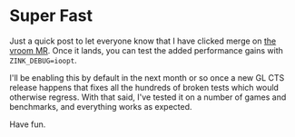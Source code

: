 # Super Fast

Just a quick post to let everyone know that I have clicked merge on [the vroom MR](https://gitlab.freedesktop.org/mesa/mesa/-/merge_requests/28580). Once it lands, you can test the added performance gains with `ZINK_DEBUG=ioopt`.

I'll be enabling this by default in the next month or so once a new GL CTS release happens that fixes all the hundreds of broken tests which would otherwise regress. With that said, I've tested it on a number of games and benchmarks, and everything works as expected.

Have fun.